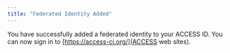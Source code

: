 ```yaml
---
title: "Federated Identity Added"
---
```


You have successfully added a federated identity to your ACCESS ID.
You can now sign in to [https://access-ci.org/](ACCESS web sites).
